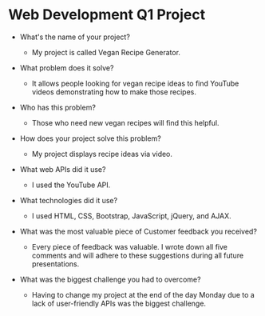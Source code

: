 # Web Development Q1 Project

- What's the name of your project?
  * My project is called Vegan Recipe Generator.

- What problem does it solve?
  * It allows people looking for vegan recipe ideas to find YouTube videos demonstrating how to make those recipes.

- Who has this problem?
  * Those who need new vegan recipes will find this helpful.

- How does your project solve this problem?
  * My project displays recipe ideas via video.

- What web APIs did it use?
  * I used the YouTube API.

- What technologies did it use?
  * I used HTML, CSS, Bootstrap, JavaScript, jQuery, and AJAX.

- What was the most valuable piece of Customer feedback you received?
  * Every piece of feedback was valuable. I wrote down all five comments and will adhere to these suggestions during all future presentations.

- What was the biggest challenge you had to overcome?
  * Having to change my project at the end of the day Monday due to a lack of user-friendly APIs was the biggest challenge.
